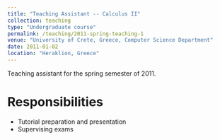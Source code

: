 ```yaml
---
title: "Teaching Assistant -- Calculus II"
collection: teaching
type: "Undergraduate course"
permalink: /teaching/2011-spring-teaching-1
venue: "University of Crete, Greece, Computer Science Department"
date: 2011-01-02
location: "Heraklion, Greece"
---
```

Teaching assistant for the spring semester of 2011.

Responsibilities
=======
* Tutorial preparation and presentation
* Supervising exams

